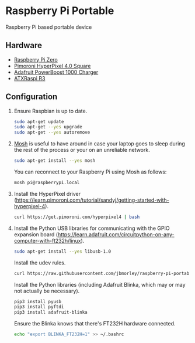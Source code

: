 # Raspberry Pi Portable

Raspberry Pi based portable device

## Hardware

- [Raspberry Pi Zero](https://www.raspberrypi.org/products/raspberry-pi-zero/)
- [Pimoroni HyperPixel 4.0 Square](https://shop.pimoroni.com/products/hyperpixel-4-square?variant=30138251444307)
- [Adafruit PowerBoost 1000 Charger](https://www.adafruit.com/product/2465)
- [ATXRaspi R3](https://lowpowerlab.com/shop/product/91)

## Configuration

1. Ensure Raspbian is up to date.

   ```bash
   sudo apt-get update
   sudo apt-get --yes upgrade
   sudo apt-get --yes autoremove
   ```

2. [Mosh](https://mosh.org/) is useful to have around in case your laptop goes to sleep during the rest of the process or your on an unreliable network.

   ```bash
   sudo apt-get install --yes mosh
   ```

   You can reconnect to your Raspberry Pi using Mosh as follows:
   
   ```bash
   mosh pi@raspberrypi.local
   ```

3. Install the HyperPixel driver (https://learn.pimoroni.com/tutorial/sandyj/getting-started-with-hyperpixel-4).

   ```bash
   curl https://get.pimoroni.com/hyperpixel4 | bash
   ```

4. Install the Python USB libraries for communicating with the GPIO expansion board (https://learn.adafruit.com/circuitpython-on-any-computer-with-ft232h/linux).

   ```bash
   sudo apt-get install --yes libusb-1.0
   ```
   
   Install the udev rules.
   
   ```bash
   curl https://raw.githubusercontent.com/jbmorley/raspberry-pi-portable/main/11-ftdi.rules | sudo tee /etc/udev/rules.d/11-ftdi.rules 
   ```
   
   Install the Python libraries (including Adafruit Blinka, which may or may not actually be necessary).
   
   ```bash
   pip3 install pyusb
   pip3 install pyftdi
   pip3 install adafruit-blinka
   ```

   Ensure the Blinka knows that there's FT232H hardware connected.
   
   ```bash
   echo "export BLINKA_FT232H=1" >> ~/.bashrc
   ```
